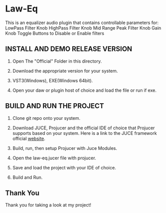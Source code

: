 # Law-Eq

This is an equalizer audio plugin that contains controllable parameters for:
    LowPass Filter Knob
    HighPass Filter Knob
    Mid Range Peak Filter Knob
    Gain Knob
    Toggle Buttons to Disable or Enable filters

## INSTALL AND DEMO RELEASE VERSION

1. Open The "Official" Folder in this directory.

2. Download the appropriate version for your system.

3. VST3(Windows), EXE(Windows 64bit).

4. Open your daw or plugin host of choice and load the file or run if exe.

## BUILD AND RUN THE PROJECT 

1. Clone git repo onto your system.

2. Download JUCE, Projucer and the official IDE of choice that Projucer supports based on your system. Here is a link to the JUCE framework official [website](https://juce.com/get-juce/).

3. Build, run, then setup Projucer with Juce Modules.

4. Open the law-eq.jucer file with projucer.

5. Save and load the project with your IDE of choice.

6. Build and Run.

## Thank You

Thank you for taking a look at my project!



